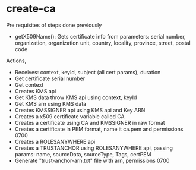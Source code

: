 # create-ca

Pre requisites of steps done previously

- getX509Name(): Gets certificate info from parameters: serial number, organization, organization unit, country, locality, province, street, postal code


Actions,
- Receives: context, keyId, subject (all cert params), duration
- Get certificate serial number 
- Get context
- Creates KMS api
- Get KMS data throw KMS api using context, keyId
- Get KMS arn using KMS data
- Creates KMSSIGNER api using KMS api and Key ARN
- Creates a x509 certificate variable called CA
- Creates a certificate using CA and KMSSIGNER in raw format
- Creates a certificate in PEM format, name it ca.pem and permissions 0700
- Creates a ROLESANYWHERE api
- Creates a TRUSTANCHOR using ROLESANYWHERE api, passing params: name, sourceData, sourceType, Tags, certPEM
- Generate "trust-anchor-arn.txt" file with arn, permissions 0700